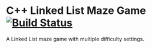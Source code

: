 # C++ Linked List Maze Game [![Build Status](https://travis-ci.org/JH05/MazeGame.svg?branch=master)](https://travis-ci.org/JH05/MazeGame)
A Linked List maze game with multiple difficulty settings.
